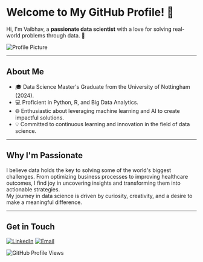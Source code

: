 # Welcome to My GitHub Profile! 🌟

Hi, I'm Vaibhav, a **passionate data scientist** with a love for solving real-world problems through data. 🚀  

![Profile Picture](https://github.com/vaibhavkashyapdh/vaibhavkashyapdh/raw/main/images/profile-picture.png)

---

## About Me  
- 🎓 Data Science Master's Graduate from the University of Nottingham (2024).  
- 💻 Proficient in Python, R, and Big Data Analytics.  
- 🌐 Enthusiastic about leveraging machine learning and AI to create impactful solutions.  
- 💡 Committed to continuous learning and innovation in the field of data science.  

---

## Why I'm Passionate  
I believe data holds the key to solving some of the world's biggest challenges. From optimizing business processes to improving healthcare outcomes, I find joy in uncovering insights and transforming them into actionable strategies.  
My journey in data science is driven by curiosity, creativity, and a desire to make a meaningful difference.

---

## Get in Touch  
[![LinkedIn](https://img.shields.io/badge/LinkedIn-blue?style=flat&logo=linkedin)](https://www.linkedin.com/in/dh-vaibhav-kashyap/)
[![Email](https://img.shields.io/badge/Email-red?style=flat&logo=gmail)](mailto:vaikashyapdh@gmail.com)

![GitHub Profile Views](https://komarev.com/ghpvc/?username=vaibhavkashyapdh&color=brightgreen)
